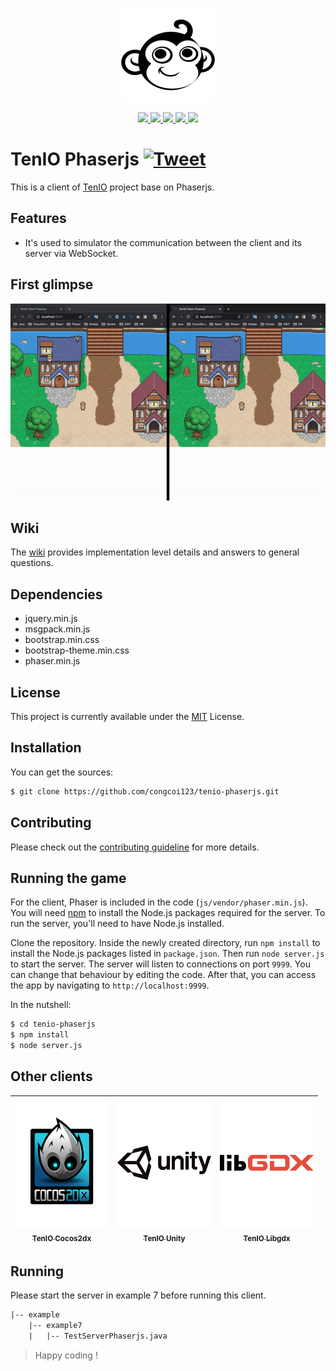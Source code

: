 <p align="center">
    <a href="#">
        <img src="https://github.com/congcoi123/tenio/blob/master/assets/tenio-github-logo.png">
    </a>
</p>
<p align="center">
    <a href="LICENSE">
        <img src="https://img.shields.io/badge/license-MIT-blue.svg">
    </a>
    <a href="#">
        <img src="https://img.shields.io/github/last-commit/congcoi123/tenio-phaserjs">
    </a>
    <a href="https://github.com/congcoi123/tenio-phaserjs/issues">
        <img src="https://img.shields.io/github/issues/congcoi123/tenio-phaserjs">
    </a>
    <a href="CONTRIBUTING.md">
        <img src="https://img.shields.io/badge/PRs-welcome-brightgreen.svg">
    </a>
    <a href="https://gitter.im/ten-io/community?source=orgpage">
        <img src="https://badges.gitter.im/Join%20Chat.svg">
    </a>
</p>

# TenIO Phaserjs [![Tweet](https://img.shields.io/twitter/url/http/shields.io.svg?style=social)](https://twitter.com/intent/tweet?text=TenIO%20is%20a%20java%20NIO%20based%20server%20specifically%20designed%20for%20multiplayer%20games.%0D%0A&url=https://github.com/congcoi123/tenio%0D%0A&hashtags=tenio,java,gameserver,multiplayer,nio,netty,jetty,msgpack,cocos2dx,unity,libgdx,phaserjs%0D%0A&via=congcoi123)
This is a client of [TenIO](https://github.com/congcoi123/tenio) project base on Phaserjs.

## Features
- It's used to simulator the communication between the client and its server via WebSocket.

## First glimpse
![Simple Movement Simulation](https://github.com/TenMei/tenio/blob/master/assets/simple-movement-ws-7.gif)

## Wiki
The [wiki](https://github.com/congcoi123/tenio-js/wiki) provides implementation level details and answers to general questions.

## Dependencies
- jquery.min.js
- msgpack.min.js
- bootstrap.min.css
- bootstrap-theme.min.css
- phaser.min.js

## License
This project is currently available under the [MIT](LICENSE) License.

## Installation
You can get the sources:
```sh
$ git clone https://github.com/congcoi123/tenio-phaserjs.git
```

## Contributing
Please check out the [contributing guideline](CONTRIBUTING.md) for more details.

## Running the game
For the client, Phaser is included in the code (`js/vendor/phaser.min.js`). You will need [npm](https://www.npmjs.com/) to install the Node.js packages required for the server. To run the server, you'll need to have Node.js installed.

Clone the repository. Inside the newly created directory, run `npm install` to install the Node.js packages listed in `package.json`. Then run `node server.js` to start the server. The server will listen to connections on port `9999`. You can change that behaviour by editing the code. After that, you can access the app by navigating to `http://localhost:9999`.

In the nutshell:
```sh
$ cd tenio-phaserjs
$ npm install
$ node server.js
```

## Other clients
| [<img src="https://github.com/congcoi123/tenio/blob/master/assets/cocos2dx-logo.png" width="150px;"/><br /><sub><b>TenIO Cocos2dx</b></sub>](https://github.com/congcoi123/tenio-cocos2dx)<br /> | [<img src="https://github.com/congcoi123/tenio/blob/master/assets/unity-logo.png" width="150px;"/><br /><sub><b>TenIO Unity</b></sub>](https://github.com/congcoi123/tenio-unity)<br />          | [<img src="https://github.com/congcoi123/tenio/blob/master/assets/libgdx-logo.png" width="150px;"/><br /><sub><b>TenIO Libgdx</b></sub>](https://github.com/congcoi123/tenio-libgdx)<br /> |
| :-----------------------------------------------------------------------------------------------------------------------------------------------------------------: | :-----------------------------------------------------------------------------------------------------------------------------------------------------------------------: | :-------------------------------------------------------------------------------------------------------------------------------------------------------------------: |

## Running
Please start the server in example 7 before running this client.

```txt
|-- example
    |-- example7
    |   |-- TestServerPhaserjs.java
```

> Happy coding !
